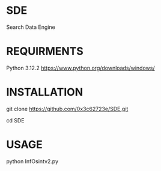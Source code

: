 # SDE
Search Data Engine

# REQUIRMENTS
Python 3.12.2 https://www.python.org/downloads/windows/

# INSTALLATION
git clone https://github.com/0x3c62723e/SDE.git

cd SDE
# USAGE
python InfOsintv2.py
